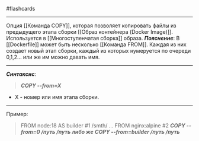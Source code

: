 #flashcards
***
Опция [[Команда COPY]], которая позволяет копировать файлы из предыдущего этапа сборки [[Образ контейнера (Docker Image)]]. Используется в [[Многоступенчатая сборка]] образа.
***Пояснение***:
	В [[Dockerfile]] может быть несколько [[Команда FROM]]. Каждая из них создает новый этап сборки, каждый из которых нумеруется по очереди 0,1,2... или же им можно давать имя.
***
***Синтаксис***:
>***COPY --from=X***
- X - номер или имя этапа сборки.
***
Пример:
>FROM node:18 AS builder  #1
>/smth/
>...
>FROM nginx:alpine               #2
>***COPY --from=0 /путь /путь***
>***либо же***
>***COPY --from=builder /путь /путь***
<!--SR:!2025-09-29,2,230-->